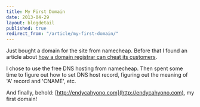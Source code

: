 ```yaml
---
title: My First Domain
date: 2013-04-29
layout: blogdetail
published: true
redirect_from: "/article/my-first-domain/"
---
```


Just bought a domain for the site from namecheap. Before that I found an article about [how a domain registrar can cheat its customers](http://www.domainwarning.com/).

I chose to use the free DNS hosting from namecheap. Then spent some time to figure out how to set DNS host record, figuring out the meaning of 'A' record and 'CNAME', etc.

And finally, behold: [http://endycahyono.com](http://endycahyono.com), my first domain!